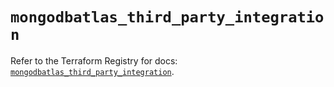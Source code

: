 # `mongodbatlas_third_party_integration`

Refer to the Terraform Registry for docs: [`mongodbatlas_third_party_integration`](https://registry.terraform.io/providers/mongodb/mongodbatlas/1.17.6/docs/resources/third_party_integration).
